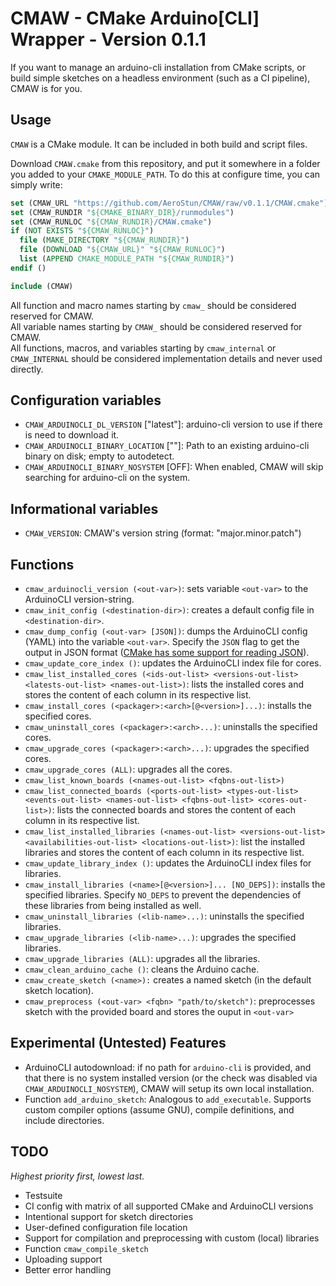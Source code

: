 # CMAW - CMake Arduino[CLI] Wrapper - Version 0.1.1

If you want to manage an arduino-cli installation from CMake scripts, or build simple sketches on a headless environment (such as a CI pipeline), CMAW is for you.

## Usage

`CMAW` is a CMake module. It can be included in both build and script files.

Download `CMAW.cmake` from this repository, and put it somewhere in a folder you added to your `CMAKE_MODULE_PATH`.
To do this at configure time, you can simply write:
```cmake
set (CMAW_URL "https://github.com/AeroStun/CMAW/raw/v0.1.1/CMAW.cmake")
set (CMAW_RUNDIR "${CMAKE_BINARY_DIR}/runmodules")
set (CMAW_RUNLOC "${CMAW_RUNDIR}/CMAW.cmake")
if (NOT EXISTS "${CMAW_RUNLOC}")
  file (MAKE_DIRECTORY "${CMAW_RUNDIR}")
  file (DOWNLOAD "${CMAW_URL}" "${CMAW_RUNLOC}")
  list (APPEND CMAKE_MODULE_PATH "${CMAW_RUNDIR}")
endif ()

include (CMAW)
```

All function and macro names starting by `cmaw_` should be considered reserved for CMAW.  
All variable names starting by `CMAW_` should be considered reserved for CMAW.  
All functions, macros, and variables starting by `cmaw_internal` or `CMAW_INTERNAL` should be considered implementation details and never used directly.

## Configuration variables

- `CMAW_ARDUINOCLI_DL_VERSION` \["latest"\]: arduino-cli version to use if there is need to download it.
- `CMAW_ARDUINOCLI_BINARY_LOCATION` \[""\]: Path to an existing arduino-cli binary on disk; empty to autodetect.
- `CMAW_ARDUINOCLI_BINARY_NOSYSTEM` \[OFF\]: When enabled, CMAW will skip searching for arduino-cli on the system.

## Informational variables

- `CMAW_VERSION`: CMAW's version string (format: "major.minor.patch")

## Functions

- `cmaw_arduinocli_version (<out-var>)`: sets variable `<out-var>` to the ArduinoCLI version-string.
- `cmaw_init_config (<destination-dir>)`: creates a default config file in `<destination-dir>`.
- `cmaw_dump_config (<out-var> [JSON])`: dumps the ArduinoCLI config (YAML) into the variable `<out-var>`. Specify the `JSON` flag to get the output in JSON format ([CMake has some support for reading JSON](https://cmake.org/cmake/help/latest/command/string.html#json)).
- `cmaw_update_core_index ()`: updates the ArduinoCLI index file for cores.
- `cmaw_list_installed_cores (<ids-out-list> <versions-out-list> <latests-out-list> <names-out-list>)`: lists the installed cores and stores the content of each column in its respective list.
- `cmaw_install_cores (<packager>:<arch>[@<version>]...)`: installs the specified cores.
- `cmaw_uninstall_cores (<packager>:<arch>...)`: uninstalls the specified cores.
- `cmaw_upgrade_cores (<packager>:<arch>...)`: upgrades the specified cores.
- `cmaw_upgrade_cores (ALL)`: upgrades all the cores.
- `cmaw_list_known_boards (<names-out-list> <fqbns-out-list>)`
- `cmaw_list_connected_boards (<ports-out-list> <types-out-list> <events-out-list> <names-out-list> <fqbns-out-list> <cores-out-list>)`: lists the connected boards and stores the content of each column in its respective list.
- `cmaw_list_installed_libraries (<names-out-list> <versions-out-list> <availabilities-out-list> <locations-out-list>)`: list the installed libraries and stores the content of each column in its respective list.
- `cmaw_update_library_index ()`: updates the ArduinoCLI index files for libraries.
- `cmaw_install_libraries (<name>[@<version>]... [NO_DEPS])`: installs the specified libraries. Specify `NO_DEPS` to prevent the dependencies of these libraries from being installed as well.
- `cmaw_uninstall_libraries (<lib-name>...)`: uninstalls the specified libraries.
- `cmaw_upgrade_libraries (<lib-name>...)`: upgrades the specified libraries.
- `cmaw_upgrade_libraries (ALL)`: upgrades all the libraries.
- `cmaw_clean_arduino_cache ()`: cleans the Arduino cache.
- `cmaw_create_sketch (<name>):` creates a named sketch (in the default sketch location).
- `cmaw_preprocess (<out-var> <fqbn> "path/to/sketch")`: preprocesses sketch with the provided board and stores the ouput in `<out-var>`

## Experimental (Untested) Features

- ArduinoCLI autodownload: if no path for `arduino-cli` is provided, and that there is no system installed version (or the check was disabled via `CMAW_ARDUINOCLI_NOSYSTEM`), CMAW will setup its own local installation.
- Function `add_arduino_sketch`: Analogous to `add_executable`. Supports custom compiler options (assume GNU), compile definitions, and include directories.

## TODO

_Highest priority first, lowest last._

- Testsuite
- CI config with matrix of all supported CMake and ArduinoCLI versions
- Intentional support for sketch directories
- User-defined configuration file location
- Support for compilation and preprocessing with custom (local) libraries
- Function `cmaw_compile_sketch`
- Uploading support
- Better error handling
